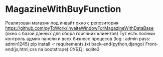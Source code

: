 # MagazineWithBuyFunction
Реализован магазин под инвайт окно с репозитория https://github.com/pyToWork/InvaiteWindowForMagazineWithDataBase (окно с базой данных для сбора горячиих клиентов) 
Тут есть полный контроль админ панели и всех бизнесс процесов (log : admin pass: admin1245)
pip install -r requirements.txt
back-end(python,django)
Front-end(js,html,css  na bootstrape)
СУБД : sqlite3
